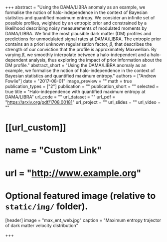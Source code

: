 +++
abstract = "Using the DAMA/LIBRA anomaly as an example, we formalise the notion of halo-independence in the context of Bayesian statistics and quantified maximum entropy. We consider an infinite set of possible profiles, weighted by an entropic prior and constrained by a likelihood describing noisy measurements of modulated moments by DAMA/LIBRA. We find the most plausible dark matter (DM) profiles and predictions for unmodulated signal rates at DAMA/LIBRA. The entropic prior contains an a priori unknown regularisation factor, $\beta$, that describes the strength of our conviction that the profile is approximately Maxwellian. By varying $\beta$, we smoothly interpolate between a halo-independent and a halo-dependent analysis, thus exploring the impact of prior information about the DM profile."
abstract_short = "Using the DAMA/LIBRA anomaly as an example, we formalise the notion of halo-independence in the context of Bayesian statistics and quantified maximum entropy."
authors = ["Andrew Fowlie"]
date = "2017-08-01"
image_preview = ""
math = true
publication_types = ["2"]
publication = ""
publication_short = ""
selected = true
title = "Halo-independence with quantified maximum entropy at DAMA/LIBRA"
url_code = ""
url_dataset = ""
url_pdf = "https://arxiv.org/pdf/1708.00181"
url_project = ""
url_slides = ""
url_video = ""

# [[url_custom]]
# name = "Custom Link"
# url = "http://www.example.org"

# Optional featured image (relative to `static/img/` folder).
[header]
  image = "max_ent_web.jpg"
  caption = "Maximum entropy trajector of dark matter velocity distribution"

+++
